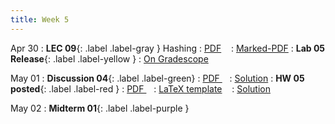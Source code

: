 ```yaml
---
title: Week 5
---
```


Apr 30
: **LEC 09**{: .label .label-gray } Hashing
  : [PDF](lectures/09-hashing/Lec09.pdf) &nbsp;&nbsp;
  : [Marked-PDF](lectures/09-hashing/Lec09-marked.pdf)
: **Lab 05 Release**{: .label .label-yellow } 
  : [On Gradescope](#)

May 01
: **Discussion 04**{: .label .label-green}
  : [PDF ](discussion/discussion-04.pdf) &nbsp;&nbsp;
  : [Solution](discussion/discussion-04-marked.pdf)
: **HW 05 posted**{: .label .label-red }
  : [PDF ](homeworks/HW05/HW05.pdf) &nbsp;&nbsp;
  : [LaTeX template](homeworks/HW05/template.zip) &nbsp;&nbsp;
  : [Solution](homeworks/HW05/HW05-solution.pdf)

May 02
: **Midterm 01**{: .label .label-purple } 

